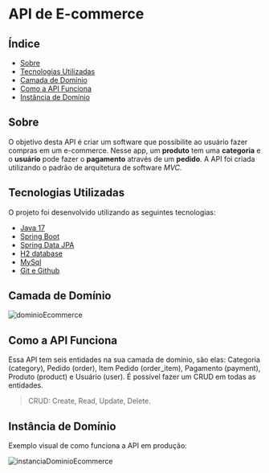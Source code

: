 # API de E-commerce


## Índice


- [Sobre](#sobre)
- [Tecnologias Utilizadas](#tecnologias-utilizadas)
- [Camada de Domínio](#camada-de-domínio)
- [Como a API Funciona](#como-a-api-funciona)
- [Instância de Domínio](#instância-de-domínio)

## Sobre


O objetivo desta API é criar um software que possibilite ao usuário fazer compras em um e-commerce.
Nesse app, um **produto** tem uma **categoria** e o **usuário** pode fazer o **pagamento** através de um **pedido**.
A API foi criada utilizando o padrão de arquitetura de software *MVC*.

## Tecnologias Utilizadas

O projeto foi desenvolvido utilizando as seguintes tecnologias:

- [Java 17](https://docs.oracle.com/en/java/javase/17/)
- [Spring Boot](https://spring.io/projects/spring-boot)
- [Spring Data JPA](https://spring.io/projects/spring-data-jpa)
- [H2 database](https://www.h2database.com/html/main.html)
- [MySql](https://dev.mysql.com/doc/)
- [Git e Github](https://git-scm.com/doc)

## Camada de Domínio 


![dominioEcommerce](https://github.com/victorgabdev/Projeto-SpringBoot-JPA/assets/75862737/b6b1d3e0-f99e-498e-9a28-61de5101a7ee)

## Como a API Funciona


Essa API tem seis entidades na sua camada de domínio, são elas: Categoria (category), Pedido (order), Item Pedido (order_item),
Pagamento (payment), Produto (product) e Usuário (user). É possível fazer um CRUD em todas as entidades.

> CRUD: Create, Read, Update, Delete.

## Instância de Domínio 


Exemplo visual de como funciona a API em produção:

![instanciaDominioEcommerce](https://github.com/victorgabdev/Projeto-SpringBoot-JPA/assets/75862737/18bf1f0a-57c0-47e6-88a7-f64a95c53c25)
